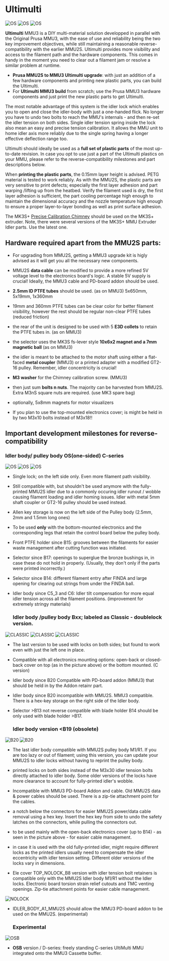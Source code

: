 # Ultimulti

![OS](https://github.com/davidkerny/BUZA-ULTIMULTI/blob/main/OLD-OTHER/IMAGES/OS_1.png)
![OS](https://github.com/davidkerny/BUZA-ULTIMULTI/blob/main/OLD-OTHER/IMAGES/OS_2.png)
![OS](https://github.com/davidkerny/BUZA-ULTIMULTI/blob/main/OLD-OTHER/IMAGES/OS_4.png)

**Ultimulti** MMU3 is a DIY multi-material solution developped in parallel with the Original Prusa MMU3, with the ease of use and reliability being the two key improvement objectives, while still maintaining a reasonable reverse-compatibility with the earlier MMU2S. Ultimulti provides more visibility and access to the filament path and the hardware components. This comes in handy in the moment you need to clear out a filament jam or resolve a similar problem at runtime.

- **Prusa MMU2S to MMU3 Ultimulti upgrade**: with just an addition of a few hardware components and printing new plastic parts, you can build the Ultimulti. 
- For **Ultimulti MMU3 build** from scratch; use the Prusa MMU3 hardware components and just print the new plastic parts to get Ultimulti.
  
The most notable advantage of this system is the idler lock which enables you to open and close the idler-body with just a one-handed flick. No longer you have to undo two bolts to reach the MMU's internals - and then re-set the idler tension on both sides. Single idler tension spring inside the lock also mean an easy and precise tension calibration. It allows the MMU unit to home idler axis more reliably due to the single spring having a longer effective deflection range too.
  
Ultimulti should ideally be used as a **full set of plastic parts** of the most up-to-date revision. In case you opt to use just a part of the Ultimulti plastics on your MMU, please refer to the reverse-compatibility milestones and part descriptions below.  
  
When **printing the plastic parts**, the 0.15mm layer height is advised. PETG material is tested to work reliably. As with the MMU2S, the plastic parts are very sensitive to print defects; especially the first layer adhesion and part warping /lifting up from the heatbed. Verify the filament used is dry, the first layer adhesion is sufficient, the part cooling percentage high enough to maintain the dimensional accuracy and the nozzle temperature high enough to ensure a proper layer-to-layer bonding as well as print surface adhesion.

The MK3S+ [Precise Calibration Chimney](
https://www.printables.com/model/209869-mk3s-mmu2s-precise-calibration-chimney) should be used on the MK3S+ extruder. Note, there were several versions of the MK3S+ MMU Extruder Idler parts. Use the latest one.

## Hardware required apart from the MMU2S parts:  

- For upgrading from MMU2S, getting a MMU3 upgrade kit is higly advised as it will get you all the necessary new components.

- MMU2S **data cable** can be modified to provide a more refined 5V voltage level to the electronics board's logic. A stable 5V supply is crucial! Ideally, the MMU3 cable and PD-board addon should be used.
- **2.5mm ID PTFE tubes** should be used. (as on MMU3)  5x650mm, 5x19mm, 1x360mm
- 19mm and 360mm PTFE tubes can be clear color for better filament visibility, however the rest should be regular non-clear PTFE tubes (reduced friction)
- the rear of the unit is designed to be used with 5 **E3D collets** to retain the PTFE tubes in. (as on MMU3)
- the selector uses the MK3S fs-lever style **10x6x2 magnet and a 7mm magnetic ball** (as on MMU3)
- the idler is meant to be attached to the motor shaft using either a flat-faced **metal coupler** (MMU3) or a printed adapter with a modified GT2-16 pulley. Remember, idler concentricity is crucial!
- **M3 washer** for the Chimney calibration screw. (MMU3)
- then just sum **bolts n nuts**. The majority can be harvested from MMU2S. Extra M3nS square nuts are required. (use MK3 spare bag)
- optionally, 5x8mm magnets for motor visualizers
- If you plan to use the top-mounted electronics cover; is might be held in by two M3x10 bolts instead of M3x18!!
  
  
  
## Important development milestones for reverse-compatibility

  ### Idler body/ pulley body OS(one-sided) C-series 

![OS](https://github.com/davidkerny/BUZA-ULTIMULTI/blob/main/OLD-OTHER/IMAGES/OS_3.png)
![OS](https://github.com/davidkerny/BUZA-ULTIMULTI/blob/main/OLD-OTHER/IMAGES/OS_5.png)
![OS](https://github.com/davidkerny/BUZA-ULTIMULTI/blob/main/OLD-OTHER/IMAGES/OS_6.png)

- Single lock; on the left side only. Even more filament path visibility. 
- Still compatible with, but shouldn't be used anymore with the fully-printed MMU2S idler due to a commonly occuring idler runout / wobble causing filament loading and idler homing issues. Idler with metal 5mm shaft coupler or GT2-16 pulley should be used instead.
- Allen key storage is now on the left side of the Pulley body (2.5mm, 2mm and 1.5mm long ones) 
- To be used **only** with the bottom-mounted electronics and the corresponding legs that retain the control board below the pulley body.

- Front PTFE holder since B15: grooves between the filaments for easier waste management after cutting function was initiated.
- Selector since B17: openings to superglue the bronze bushings in, in case these do not hold in properly. (Usually, they don't only if the parts were printed incorrectly.)
- Selector since B14: different filament entry after FINDA and large opening for clearing out strings from under the FINDA ball. 
- Idler body since C5_3 and C6: Idler tilt compensation for more equal idler tension across all the filament positions. (improvement for extremely stringy materials)


  ###  Idler body /pulley body Bxx; labeled as Classic - doublelock version.

![CLASSIC](https://github.com/davidkerny/BUZA-ULTIMULTI/blob/main/OLD-OTHER/IMAGES/CLASSIC_1.png)
![CLASSIC](https://github.com/davidkerny/BUZA-ULTIMULTI/blob/main/OLD-OTHER/IMAGES/CLASSIC_2.png)
![CLASSIC](https://github.com/davidkerny/BUZA-ULTIMULTI/blob/main/OLD-OTHER/IMAGES/CLASSIC_3.png)

- The last version to be used with locks on both sides; but found to work even with just the left one in place.
- Compatible with all electronics mounting options: open-back or closed-back cover on top (as in the picture above) or the bottom mounted. (C version)
- Idler body since B20 Compatible with PD-board addon (MMU3) that should be held in by the Addon retainr part. 
- Idler body since B20 incompatible with MMU2S. MMU3 compatible. There is a hex-key storage on the right side of the Idler body.  

- Selector >B13 not reverse compatible with blade holder <B16 as well as MMU3 blade-holder. Selector >B14 should be only used with blade holder >B17.

  ### Idler body version <B19 (obsolete)

![B20](https://github.com/davidkerny/BUZA-ULTIMULTI/blob/main/OLD-OTHER/IMAGES/B20_1.png)
![B20](https://github.com/davidkerny/BUZA-ULTIMULTI/blob/main/OLD-OTHER/IMAGES/B20_2.png)

- The last idler body compatible with MMU2S pulley body M1/R1. If you are too lazy or out of filament; using this version, you can update your MMU2S to idler locks without having to reprint the pulley body.
- printed locks on both sides instead of the M3x30 idler tension bolts directly attached to idler body. Some older versions of the locks have more clearance to account for fully-printed idler's wobble.
- Incompatible with MMU3 PD-board Addon and cable. Old MMU2S data & power cables should be used. There is a zip-tie attachment point for the cables.
- a notch below the connectors for easier MMU2S power/data cable removal using a hex key. Insert the hex key from side to undo the safety latches on the connectors, while pulling the connectors out.
- to be used mainly with the open-back electronics cover (up to B14) - as seen in the picture above - for easier cable management.
- in case it is used with the old fully-printed idler, might require different locks as the printed idlers usually need to compensate the idler eccentricity with idler tension setting. Different older versions of the locks vary in dimensions.

- Ele cover TOP_NOLOCK_B8 version with idler tension bolt retainers is compatible only with the MMU2S Idler body M1/R1 without the Idler locks. Electronic board torsion strain relief cutouts and TMC venting openings. Zip-tie attachment points for easier cable management.

![NOLOCK](https://github.com/davidkerny/BUZA-ULTIMULTI/blob/main/OLD-OTHER/IMAGES/NOLOCK.png)

- IDLER_BODY_A1_MMU2S should allow the MMU3 PD-board addon to be used on the MMU2S. (experimental)


  ### Experimental

![OSB](https://github.com/davidkerny/BUZA-ULTIMULTI/blob/main/OLD-OTHER/IMAGES/OSB_SELFSTANDING.png)

- **OSB** version / D-series: freely standing C-series UltiMulti MMU integrated onto the MMU3 Cassette buffer.


